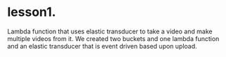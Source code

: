 lesson1.
========

Lambda function that uses elastic transducer to take a video and make multiple videos from it. We created two buckets and one lambda function and an elastic transducer that is event driven based upon upload.